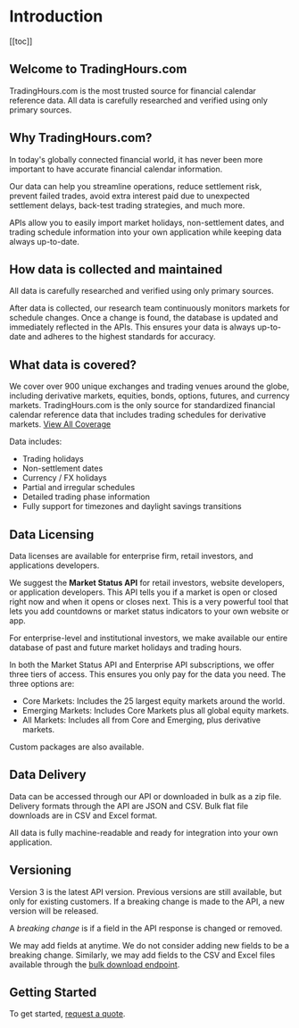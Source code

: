 # Introduction

[[toc]]

## Welcome to TradingHours.com

TradingHours.com is the most trusted source for financial calendar reference data. All data is carefully researched and verified using only primary sources.

## Why TradingHours.com?

In today's globally connected financial world, it has never been more important to have accurate financial calendar information.

Our data can help you streamline operations, reduce settlement risk, prevent failed trades, avoid extra interest paid due to unexpected settlement delays, back-test trading strategies, and much more.

APIs allow you to easily import market holidays, non-settlement dates, and trading schedule information into your own application while keeping data always up-to-date.

## How data is collected and maintained

All data is carefully researched and verified using only primary sources.

After data is collected, our research team continuously monitors markets for schedule changes. Once a change is found, the database is updated and immediately reflected in the APIs. This ensures your data is always up-to-date and adheres to the highest standards for accuracy.

## What data is covered?

We cover over 900 unique exchanges and trading venues around the globe, including derivative markets, equities, bonds, options, futures, and currency markets. TradingHours.com is the only source for standardized financial calendar reference data that includes trading schedules for derivative markets. [View All Coverage](https://www.tradinghours.com/data/coverage)

Data includes:
- Trading holidays
- Non-settlement dates
- Currency / FX holidays
- Partial and irregular schedules
- Detailed trading phase information
- Fully support for timezones and daylight savings transitions

## Data Licensing

Data licenses are available for enterprise firm, retail investors, and applications developers.

We suggest the **Market Status API** for retail investors, website developers, or application developers.
This API tells you if a market is open or closed right now and when it opens or closes next.
This is a very powerful tool that lets you add countdowns or market status indicators to your own website or app.

For enterprise-level and institutional investors, we make available our entire database of past and future market holidays and trading hours.

In both the Market Status API and Enterprise API subscriptions, we offer three tiers of access. This ensures you only pay for the data you need. The three options are:
- Core Markets: Includes the 25 largest equity markets around the world.
- Emerging Markets: Includes Core Markets plus all global equity markets.
- All Markets: Includes all from Core and Emerging, plus derivative markets.

Custom packages are also available.

## Data Delivery

Data can be accessed through our API or downloaded in bulk as a zip file. Delivery formats through the API are JSON and CSV. Bulk flat file downloads are in CSV and Excel format.

All data is fully machine-readable and ready for integration into your own application.

## Versioning

Version 3 is the latest API version. Previous versions are still available, but only for existing customers.
If a breaking change is made to the API, a new version will be released.

A _breaking change_ is if a field in the API response is changed or removed.

We may add fields at anytime. We do not consider adding new fields to be a breaking change.
Similarly, we may add fields to the CSV and Excel files available through the [bulk download endpoint](/3.x/enterprise/download).

## Getting Started

To get started, <a href="https://www.tradinghours.com/data" target=_blank>request a quote</a>.

